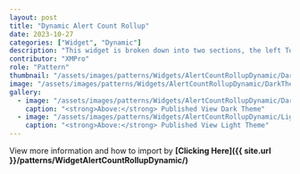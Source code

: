 ```yaml
---
layout: post
title: "Dynamic Alert Count Rollup"
date: 2023-10-27
categories: ["Widget", "Dynamic"]
description: "This widget is broken down into two sections, the left Total Assets is the total area and the right section past the vertical line is where you can get specific. The right section will grow and shrink depending on the data source that is provided."
contributor: "XMPro"
role: "Pattern"
thumbnail: "/assets/images/patterns/Widgets/AlertCountRollupDynamic/DarkTheme/AlertCountRollupDynamicPublishedMode.png"
image: "/assets/images/patterns/Widgets/AlertCountRollupDynamic/DarkTheme/AlertCountRollupDynamicPublishedMode.png"
gallery:
  - image: "/assets/images/patterns/Widgets/AlertCountRollupDynamic/DarkTheme/AlertCountRollupDynamicPublishedMode.png"
    caption: "<strong>Above:</strong> Published View Dark Theme"
  - image: "/assets/images/patterns/Widgets/AlertCountRollupDynamic/LightTheme/AlertCountRollupDynamicPublishedMode.png"
    caption: "<strong>Above:</strong> Published View Light Theme"
---
```


View more information and how to import by <strong>[Clicking Here]({{ site.url }}/patterns/WidgetAlertCountRollupDynamic/)</strong>